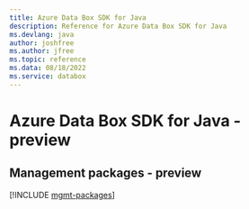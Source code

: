 ```yaml
---
title: Azure Data Box SDK for Java
description: Reference for Azure Data Box SDK for Java
ms.devlang: java
author: joshfree
ms.author: jfree
ms.topic: reference
ms.data: 08/18/2022
ms.service: databox
---
```

# Azure Data Box SDK for Java - preview

## Management packages - preview
[!INCLUDE [mgmt-packages](data-box-mgmt-index.md)]